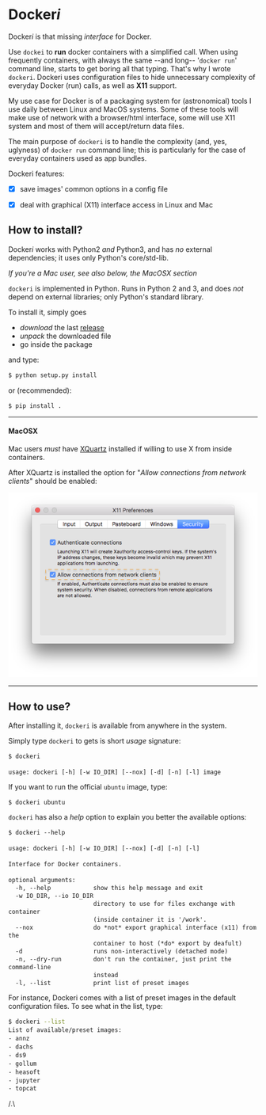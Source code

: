 # Docker*i*

Docker*i* is that missing *interface* for Docker.

Use `dockei` to **run** docker containers with a simplified call.
When using frequently containers, with always the same --and long--
'`docker run`' command line, starts to get boring all that typing.
That's why I wrote `dockeri`.
Dockeri uses configuration files to hide unnecessary complexity of
everyday Docker (run) calls, as well as **X11** support.

My use case for Docker is of a packaging system for (astronomical)
tools I use daily between Linux and MacOS systems.
Some of these tools will make use of network with a browser/html interface,
some will use X11 system and most of them will accept/return data files.

The main purpose of `dockeri` is to handle the complexity (and, yes, uglyness)
of `docker run` command line; this is particularly for the case of everyday
containers used as app bundles. 

Dockeri features:
- [x] save images' common options in a config file
- [x] deal with graphical (X11) interface access in Linux and Mac


## How to install?

Docker*i* works with Python2 *and* Python3, and has *no* external dependencies; it uses only Python's core/std-lib.

*If you're a Mac user, see also below, the MacOSX section*

`dockeri` is implemented in Python. Runs in Python 2 and 3, and
does *not* depend on external libraries; only Python's standard library.
</div>

To install it, simply goes

* *download* the last [release](https://github.com/chbrandt/dockeri/releases)
* *unpack* the downloaded file
* go inside the package

and type:
```bash
$ python setup.py install
```
or (recommended):
```bash
$ pip install .
```

---

#### MacOSX

Mac users *must* have [XQuartz](https://www.xquartz.org/) installed if willing to use X from inside containers.

After XQuartz is installed the option for "*Allow connections from network clients*" should be enabled:

![image](/docs/XQuartz_allow_connections.png)

---

## How to use?

After installing it, `dockeri` is available from anywhere in the system.

Simply type `dockeri` to gets is short *usage* signature:
```
$ dockeri

usage: dockeri [-h] [-w IO_DIR] [--nox] [-d] [-n] [-l] image
```

If you want to run the official `ubuntu` image, type:
```
$ dockeri ubuntu
```

`dockeri` has also a *help* option to explain you better the available options:
```
$ dockeri --help

usage: dockeri [-h] [-w IO_DIR] [--nox] [-d] [-n] [-l]

Interface for Docker containers.

optional arguments:
  -h, --help            show this help message and exit
  -w IO_DIR, --io IO_DIR
                        directory to use for files exchange with container
                        (inside container it is '/work'.
  --nox                 do *not* export graphical interface (x11) from the
                        container to host (*do* export by deafult)
  -d                    runs non-interactively (detached mode)
  -n, --dry-run         don't run the container, just print the command-line
                        instead
  -l, --list            print list of preset images
```

For instance, Dockeri comes with a list of preset images in the default
configuration files.
To see what in the list, type:
```bash
$ dockeri --list
List of available/preset images:
- annz
- dachs
- ds9
- gollum
- heasoft
- jupyter
- topcat
```

/.\
